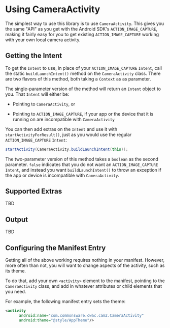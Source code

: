 # Using CameraActivity

The simplest way to use this library is to use `CameraActivity`. This
gives you the same "API" as you get with the Android SDK's
`ACTION_IMAGE_CAPTURE`, making it fairly easy for you to get existing
`ACTION_IMAGE_CAPTURE` working with your own local camera activity.

## Getting the Intent

To get the `Intent` to use, in place of your `ACTION_IMAGE_CAPTURE`
`Intent`, call the static `buildLaunchIntent()` method on the
`CameraActivity` class. There are two flavors of this method, both
taking a `Context` as as parameter.

The single-parameter version of the method will return an `Intent`
object to you. That `Intent` will either be:

- Pointing to `CameraActivity`, or

- Pointing to `ACTION_IMAGE_CAPTURE`, if your app or the device that
it is running on are incompatible with `CameraActivity`

You can then add extras on the `Intent` and use it with `startActivityForResult()`,
just as you would use the regular `ACTION_IMAGE_CAPTURE` `Intent`:

```java
startActivity(CameraActivity.buildLaunchIntent(this));
```

The two-parameter version of this method takes a `boolean` as the
second parameter. `false` indicates that you do not want an
`ACTION_IMAGE_CAPTURE` `Intent`, and instead you want `buildLaunchIntent()`
to throw an exception if the app or device is incompatible with
`CameraActivity`.

## Supported Extras

TBD

## Output

TBD

## Configuring the Manifest Entry

Getting all of the above working requires nothing in your manifest.
However, more often than not, you will want to change aspects of the
activity, such as its theme.

To do that, add your own `<activity>` element to the manifest, pointing
to the `CameraActivity` class, and add in whatever attributes or child
elements that you need.

For example, the following manifest entry sets the theme:

```xml
<activity
      android:name="com.commonsware.cwac.cam2.CameraActivity"
      android:theme="@style/AppTheme"/>
```

